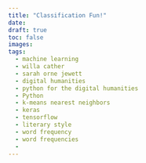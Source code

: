 ```yaml
---
title: "Classification Fun!"
date: 
draft: true
toc: false
images:
tags:
  - machine learning
  - willa cather
  - sarah orne jewett
  - digital humanities
  - python for the digital humanities
  - Python
  - k-means nearest neighbors
  - keras
  - tensorflow
  - literary style
  - word frequency
  - word frequencies
  - 
---
```

